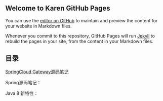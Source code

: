 ## Welcome to Karen GitHub Pages

You can use the [editor on GitHub](https://github.com/Karen-hub-cloud/Karen.github.io/edit/master/README.md) to maintain and preview the content for your website in Markdown files.

Whenever you commit to this repository, GitHub Pages will run [Jekyll](https://jekyllrb.com/) to rebuild the pages in your site, from the content in your Markdown files.

## 目录

[SpringCloud Gateway源码笔记](https://karen-hub-cloud.github.io/SpringCloud-Gateway/)

Spring源码笔记：

Java 8 新特性：

